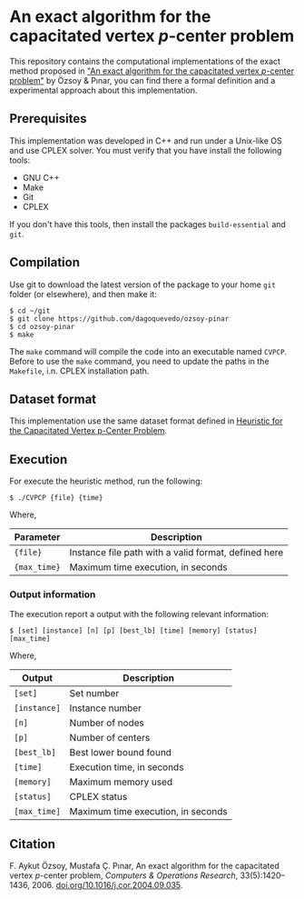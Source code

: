 # An exact algorithm for the capacitated vertex <em>p</em>-center problem

This repository contains the computational implementations of the exact method proposed in ["An exact algorithm for the capacitated vertex 
<em>p</em>-center problem"](https://doi.org/10.1016/j.cor.2004.09.035) by Özsoy & Pınar, you can find there a formal definition and a experimental approach about this implementation.

## Prerequisites

This implementation was developed in C++ and run under a Unix-like OS and use CPLEX solver. You must verify that you have install the following tools:

* GNU C++
* Make
* Git
* CPLEX

If you don't have this tools, then install the packages `build-essential` and `git`.

## Compilation

Use git to download the latest version of the package to your home `git` folder (or elsewhere), and then make it:

```
$ cd ~/git
$ git clone https://github.com/dagoquevedo/ozsoy-pinar
$ cd ozsoy-pinar
$ make
```

The `make` command will compile the code into an executable named `CVPCP`. Before to use the `make` command, you need to update the paths in the `Makefile`, i.n. CPLEX installation path.

## Dataset format

This implementation use the same dataset format defined in [Heuristic for the Capacitated Vertex p-Center Problem](https://github.com/dagoquevedo/cvpcp).

## Execution

For execute the heuristic method, run the following:
```
$ ./CVPCP {file} {time}
```
Where,

|  Parameter |                                          Description                                          |
|----------|---------------------------------------------------------------------------------------------|
| `{file}` | Instance file path with a valid format, defined here                                    |
| `{max_time}`    | Maximum time execution, in seconds                                                                  |

### Output information

The execution report a output with the following relevant information:

`$ [set] [instance] [n] [p] [best_lb] [time] [memory] [status] [max_time]`

Where,

|  Output  |                                Description                               |
|-----------|------------------------------------------------------------------------|
| `[set]`       | Set number                                                               |
| `[instance]`  | Instance number                                                          |
| `[n]`         | Number of nodes                                                          |
| `[p]`         | Number of centers                                                        |
| `[best_lb]`   | Best lower bound found                                                   ||
| `[time]`      | Execution time, in seconds                                                |
| `[memory]`    | Maximum memory used                                                      |
| `[status]`  | CPLEX status                     |
| `[max_time]`  | Maximum time execution, in seconds                     |


## Citation

F. Aykut Özsoy, Mustafa Ç. Pınar, An exact algorithm for the capacitated vertex <em>p</em>-center problem, <em>Computers & Operations Research</em>,
33(5):1420–1436, 2006. [doi.org/10.1016/j.cor.2004.09.035](https://doi.org/10.1016/j.cor.2004.09.035).
